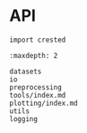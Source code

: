 # API

```
import crested
```

```{toctree}
:maxdepth: 2

datasets
io
preprocessing
tools/index.md
plotting/index.md
utils
logging
```
